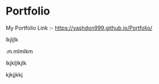 # Portfolio
My Portfolio Link :-
https://yashdon999.github.io/Portfolio/



lkjljlk

.m.mlmlkm

lkjkljlkjlk

kjkjjkkj




